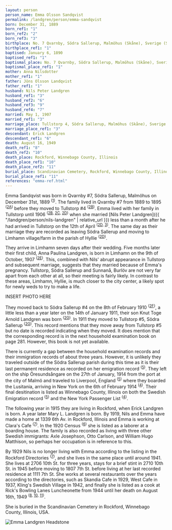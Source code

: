 ```yaml
---
layout: person
person_name: Emma Olsson Sandqvist
permalink: /landgren/person/emma-sandqvist
born: December 31, 1889
born_ref1: "1"
born_ref2: "2"
born_ref3: "3"
birthplace: No. 7 Qvarnby, Södra Sallerup, Malmöhus (Skåne), Sverige (Sweden)
birthplace_ref1: "1"
baptised: January 6, 1890
baptised_ref1: "1"
baptismal_place: No. 7 Qvarnby, Södra Sallerup, Malmöhus (Skåne), Sverige (Sweden)
baptismal_place_ref1: "1"
mother: Anna Nilsdotter
mother_ref1: "1"
father: Jöns Olsson Landqvist
father_ref1: "1"
husband: Nils Peter Landgren
husband_ref1: "3"
husband_ref2: "6"
husband_ref3: "9"
husband_ref4: "7"
married: May 1, 1907
married_ref1: "3"
marriage_place: Tullstorp 4, Södra Sallerup, Malmöhus (Skåne), Sverige (Sweden)
marriage_place_ref1: "3"
descendant: Erick Landgren
descendant_ref1: "6"
death: August 16, 1949
death_ref1: "8"
death_ref2: "10"
death_place: Rockford, Winnebago County, Illinois
death_place_ref1: "10"
death_place_ref2: "11"
burial_place: Scandinavian Cemetery, Rockford, Winnebago County, Illinois
burial_place_ref1: "11"
references: "emma-ref.html"
---
```


Emma Sandqvist was born in Qvarnby #7, Södra Sallerup, Malmöhus on December 31st, 1889 <sup>([1](#1))</sup>. The family lived in Qvarnby #7 from 1889 to 1895 <sup>([2A](#2A))</sup> before they moved to Tullstorp #4 <sup>([2B](#2B))</sup>. Emma lived with her family in Tullstorp until 1906 <sup>([2B](#2B), [2C](#2C), [2D](#2D))</sup> when she married [Nils Peter Landgren]({{ "/landgren/person/nils-landgren" | relative_url }}) less than a month after he had arrived in Tullstorp on the 12th of April <sup>([2D](#2D), [3](#3))</sup>. The same day as their marriage they are recorded as leaving Södra Sallerup and moving to Limhamn village/farm in the parish of Hyllie <sup>([2D](#2D))</sup>.

They arrive in Limhamn seven days after their wedding. Five months later their first child, Anna Paulina Landgren, is born in Limhamn on the 9th of October, 1907 <sup>([2E](#2E))</sup>. This, combined with Nils' abrupt appearance in Tullstorp and subsequent marriage, suggests that they married because of Emma's pregnancy. Tullstorp, Södra Sallerup and Sunnanå, Burlöv are not very far apart from each other at all, so their meeting is fairly likely. In contrast to these areas, Limhamn, Hyllie, is much closer to the city center, a likely spot for newly weds to try to make a life.

INSERT PHOTO HERE

They moved back to Södra Sallerup #4 on the 8th of February 1910 <sup>([2F](#2F))</sup>, a little less than a year later on the 14th of January 1911, their son Knut Toge Arnold Landgren was born <sup>([2G](#2G))</sup>. In 1911 they moved to Tullstorp #5, Södra Sallerup <sup>([2G](#2G))</sup>. This record mentions that they move away from Tullstorp #5 but no date is recorded indicating when they moved. It does mention that the corresponding record is in the next household examination book on page 281. However, this book is not yet available.

There is currently a gap between the household examination records and their immigration records of about three years. However, it is unlikely they traveled outside of the Södra Sallerup parish during this time as it is their last permanent residence as recorded on her emigration record <sup>([5](#5))</sup>. They left on the ship Öresundsångare on the 27th of January, 1914 from the port at the city of Malmö and traveled to Liverpool, England <sup>([5](#5))</sup> where they boarded the Lusitania, arriving in New York on the 6th of February 1914 <sup>([4](#4))</sup>. Their final desitination is listed as Winnebago County, Illinois on both the Swedish Emigration record <sup>([5](#5))</sup> and the New York Passenger List <sup>([4](#4))</sup>.

The following year in 1915 they are living in Rockford, when Erick Landgren is born. A year later Mary L. Landgren is born. By 1919, Nils and Emma have made a home at 1339 6th Av. in Rockford, Illinois and Emma is working at Clara's Cafe <sup>([7](#7))</sup>. In the 1920 Census <sup>([6](#6))</sup> she is listed as a laborer at a boarding house. The family is also recorded as living with three other Swedish immigrants: Axle Josephson, Otto Carlson, and William Hugo Matthison, so perhaps her occupation is in reference to this.

By 1929 Nils is no longer living with Emma according to the listing in the Rockford Directories <sup>([7](#7))</sup>, and she lives in the same place until around 1941. She lives at 2706 10th St. for three years, stays for a brief stint in 2710 10th St. in 1945 before moving to 1807 7th St. before living at her last recorded residence at 1111 7th St. She works at several restaurants over the years according to the directories, such as Skandia Cafe in 1929, West Cafe in 1937, Kling's Swedish Village in 1942, and finally she is listed as a cook at Rick's Bowling Lanes Luncheonette from 1944 until her death on August 16th, 1949 <sup>([8](#8), [10](#10), [11](#11))</sup>.

She is buried in the Scandinavian Cemetery in Rockford, Winnebago County, Illinois, USA.

![Emma Landgren Headstone](https://images.findagrave.com/photos/2019/96/198148406_72a75d5f-9736-4b75-a3d3-01c79805f60f.jpeg)
